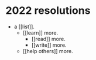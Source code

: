 # 2022 resolutions

- a [[list]].
  - [[learn]] more.
    - [[read]] more.
    - [[write]] more.
  - [[help others]] more.

